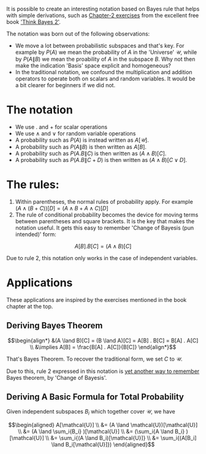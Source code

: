 It is possible to create an interesting notation based on Bayes rule that helps with simple derivations, such as [Chapter-2 exercises](https://colab.research.google.com/github/AllenDowney/ThinkBayes2/blob/master/notebooks/chap02.ipynb) from the excellent free book ['Think Bayes 2'](https://allendowney.github.io/ThinkBayes2/).

The notation was born out of the following observations:
  - We move a lot between probabilistic subspaces and that's key. For example by $P(A)$ we mean the probability of $A$ in the 'Universe' $\mathcal{U}$, while by $P(A\|B)$ we mean the proability of $A$ in the subspace $B$. Why not then make the indication 'Basis' space explicit and homogeneous?
  - In the traditional notation, we confound the multiplication and addition operators to operate both on scalars and random variables. It would be a bit clearer for beginners if we did not.

# The notation
  - We use $.$ and $+$ for scalar operations
  - We use $\land$ and $\lor$ for random variable operations
  - A probability such as $P(A)$ is instead written as $A[\mathcal{U}]$. 
  - A probability such as $P(A \| B)$ is then written as $A[B]$.
  - A probability such as $P(A.B \| C)$ is then written as $(A \land B)[C]$.
  - A probability such as $P(A.B \| C+D)$ is then written as $(A \land B)[C \lor D]$.
 
# The rules:
  1. Within parentheses, the normal rules of probability apply. For example $(A \land (B + C))[D] =  (A \land B + A \land C)[D]$
  2. The rule of conditional probability becomes the device for moving terms between parentheses and square brackets. It is the key that makes the notation useful. It gets this easy to remember 'Change of Bayesis (pun intended)' form:
  
  $$ A[B] . B[C] = (A \land B)[C] $$

Due to rule 2, this notation only works in the case of independent variables. 

# Applications

These applications are inspired by the exercises mentioned in the book chapter at the top.

## Deriving Bayes Theorem

$$\begin{align*} 
&(A \land B)[C] = (B \land A)[C] = A[B] . B[C] = B[A] . A[C] 
\\ &\implies A[B] = \frac{B[A] . A[C]}{B[C]}
\end{align*}$$

That's Bayes Theorem. To recover the traditional form, we set $C$ to $\mathcal{U}$. 

Due to this, rule 2 expressed in this notation is [yet another way to remember](short-notes/2022-04-01-remember-bayes.md) Bayes theorem, by 'Change of Bayesis'.

## Deriving A Basic Formula for Total Probability

Given independent subspaces $B_i$ which together cover $\mathcal{U}$, we have

$$\begin{aligned} 
A[\mathcal{U}] 
\\ &= (A \land \mathcal{U})[\mathcal{U}] 
\\ &= (A \land \sum_i{B_i} )[\mathcal{U}] 
\\ &= (\sum_i{A \land B_i} )[\mathcal{U}] 
\\ &= \sum_i{(A \land B_i)[\mathcal{U}]}
\\ &= \sum_i{(A[B_i] \land B_i[\mathcal{U}]})
\end{aligned}$$
